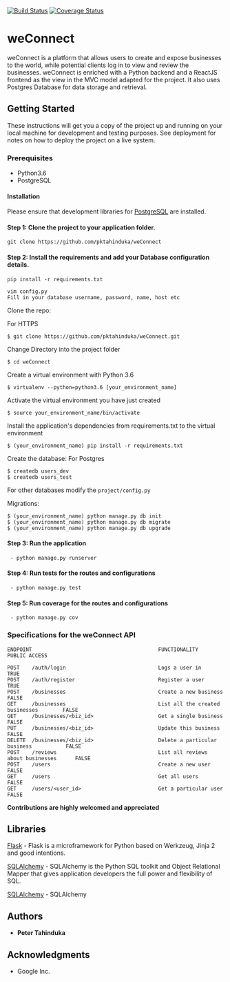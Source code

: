 [![Build Status](https://travis-ci.org/pktahinduka/weConnect.svg?branch=master)](https://travis-ci.org/pktahinduka/weConnect)
[![Coverage Status](https://coveralls.io/repos/github/NaiRobley/bucketlist/badge.svg?branch=develop)](https://coveralls.io/github/NaiRobley/bucketlist?branch=develop)

# weConnect
weConnect is a platform that allows users to create and expose businesses to the world, while potential clients log in to view and review the businesses. weConnect is enriched with a Python backend and a ReactJS frontend as the view in the MVC model adapted for the project. It also uses Postgres Database for data storage and retrieval. 

## Getting Started

These instructions will get you a copy of the project up and running on your local machine for development and testing purposes. See deployment for notes on how to deploy the project on a live system.

### Prerequisites

* Python3.6
* PostgreSQL

#### Installation

Please ensure that development libraries for [PostgreSQL](http://techarena51.com/index.php/flask-sqlalchemy-postgresql-tutorial/) are installed.

#### Step 1: Clone the project to your application folder.

    git clone https://github.com/pktahinduka/weConnect

#### Step 2: Install the requirements and add your Database configuration details.

    pip install -r requirements.txt

    vim config.py
    Fill in your database username, password, name, host etc

Clone the repo:

For HTTPS
```
$ git clone https://github.com/pktahinduka/weConnect.git
```


Change Directory into the project folder
```
$ cd weConnect
```

Create a virtual environment with Python 3.6
```
$ virtualenv --python=python3.6 [your_environment_name]
```

Activate the virtual environment you have just created
```
$ source your_environment_name/bin/activate
```

Install the application's dependencies from requirements.txt to the virtual environment
```
$ (your_environment_name) pip install -r requirements.txt
```

Create the database:
For Postgres
```
$ createdb users_dev
$ createdb users_test
```

For other databases modify the `project/config.py`

Migrations:
```
$ (your_environment_name) python manage.py db init
$ (your_environment_name) python manage.py db migrate
$ (your_environment_name) python manage.py db upgrade
```    
     
#### Step 3: Run the application 
     
     - python manage.py runserver

#### Step 4: Run tests for the routes and configurations
    
     - python manage.py test

#### Step 5: Run coverage for the routes and configurations
    
     - python manage.py cov


### Specifications for the weConnect API
```
ENDPOINT                                         FUNCTIONALITY                          PUBLIC ACCESS

POST    /auth/login                              Logs a user in                         TRUE
POST    /auth/register                           Register a user                        TRUE
POST    /businesses                              Create a new business                  FALSE
GET     /businesses                              List all the created businesses        FALSE
GET     /businesses/<biz_id>                     Get a single business                  FALSE 
PUT     /businesses/<biz_id>                     Update this business                   FALSE
DELETE  /businesses/<biz_id>                     Delete a particular business           FALSE
POST    /reviews                                 List all reviews about businesses      FALSE
POST    /users                                   Create a new user                      FALSE
GET     /users                                   Get all users                          FALSE
GET     /users/<user_id>                         Get a particular user                  FALSE
```


**Contributions are highly welcomed and appreciated**

## Libraries
[Flask](http://flask.pocoo.org/) - Flask is a microframework for Python based on Werkzeug, Jinja 2 and good intentions. 

[SQLAlchemy](https://www.sqlalchemy.org/) - SQLAlchemy is the Python SQL toolkit and Object Relational Mapper that gives application developers the full power and flexibility of SQL.


[SQLAlchemy]() - SQLAlchemy


## Authors

* **Peter Tahinduka**

## Acknowledgments

* Google Inc.
